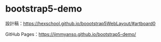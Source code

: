 # bootstrap5-demo
 
設計稿：https://hexschool.github.io/boootstrap5WebLayout/#artboard0

GitHub Pages：https://jimmyanso.github.io/bootstrap5-demo/

